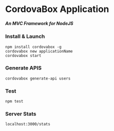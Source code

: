 # CordovaBox Application
##### An MVC Framework for NodeJS

### Install & Launch
```
npm install cordovabox -g
cordovabox new applicationName
cordovabox start 
```

### Generate APIS
```
cordovabox generate-api users
```

### Test
```
npm test
```

### Server Stats
```
localhost:3000/stats
```
